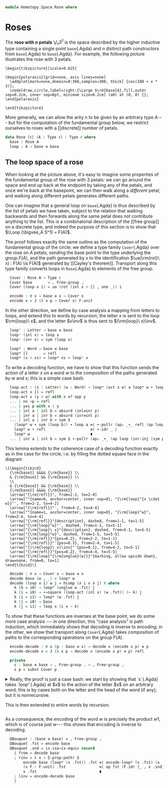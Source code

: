 <!--
```agda
open import 1Lab.Path.Reasoning
open import 1Lab.Prelude

open import Algebra.Group

open import Data.Sum.Properties
open import Data.List.Base
open import Data.Dec.Base
open import Data.Sum.Base

import Algebra.Group.Free.Words as W
import Algebra.Group.Cayley as C
```
-->

```agda
module Homotopy.Space.Rose where
```

# Roses

The **rose with $n$ petals** $\bigvee_n S^1$ is the space described by
the higher inductive type containing a single point `base`{.Agda} and
$n$ distinct path constructors from `base`{.Agda} to `base`{.Agda}. For
example, the following picture illustrates the rose with 3 petals.

~~~{.quiver}
\begin{tikzpicture}[scale=0.625]

\begin{polaraxis}[grid=none, axis lines=none]
  \addplot[mark=none,domain=0:360,samples=300, thick] {cos(180 + x * 3)};
  \node[draw,circle,label=right:{\Large $\rm{base}$},fill,outer sep=0.2cm, inner sep=0pt, minimum size=0.2cm] (a0) at (0, 0) {};
\end{polaraxis}

\end{tikzpicture}
~~~

More generally, we can allow the arity $n$ to be given by an arbitrary
type $A$--- but for the computation of the fundamental group below, we
restrict ourselves to roses with a [[discrete]] number of petals.

```agda
data Rose {ℓ} (A : Type ℓ) : Type ℓ where
  base : Rose A
  loop : A → base ≡ base
```

## The loop space of a rose

When looking at the picture above, it's easy to imagine some properties
of the fundamental group of the rose with 3 petals: we can go around the
space and end up back at the endpoint by taking any of the petals, and
once we're back at the basepoint, we can then walk along a *different*
petal; and walking along different petals generates different paths.

One can imagine that a general loop on `base`{.Agda} is thus described
by the list of petals we have taken, subject to the relation that
walking backwards and then forwards along the same petal does not
contribute anything to the list. This is a combinatorial description of
the [[free group]] on a discrete type, and indeed the purpose of this
section is to show that $\Loop (\bigvee_A S^1) = F(A)$.

<!--
```agda
module _ {ℓ} (A : Type ℓ) ⦃ _ : Discrete A ⦄ where
  open W A
  open C Free-group renaming (Cayley to rot)
  module F = Group-on (Free-group .snd)
```
-->

The proof follows exactly the same outline as the computation of the
fundamental group of the circle: we define a type family `Cover`{.Agda}
over the rose on $A$ petals, sending the base point to the type
underlying the group $F(A)$, and the path generated by $x$ to the
identification $\ua(\rm{rot}\ x) : F(A) \is F(A)$ generated by
[[Cayley's theorem]]. Transport along this type family converts loops in
`Rose`{.Agda} to elements of the free group.

```agda
  Cover : Rose A → Type ℓ
  Cover base       = ⌞ Free-group ⌟
  Cover (loop x i) = ua (rot (inl x ∷ [] , one _)) i

  encode : ∀ x → base ≡ x → Cover x
  encode x = J (λ x p → Cover x) F.unit
```

In the other direction, we define by case analysis a mapping from
letters to loops, and extend this to words by recursion; the letter $x$
is sent to the loop $\rm{loop}\ x$, and the letter $x\inv$ is thus sent
to $(\rm{loop}\ x)\inv$.

```agda
  loopˡ : Letter → base ≡ base
  loopˡ (inl x) = loop x
  loopˡ (inr x) = sym (loop x)

  loopʷ : Word → base ≡ base
  loopʷ []       = refl
  loopʷ (x ∷ xs) = loopʷ xs ∙ loopˡ x
```

To write a decoding function, we have to show that this function sends
the action of a letter $x$ on a word $w$ to the composition of the paths
generated by $w$ and $x$; this is a simple case bash.

```agda
  loop-act : (x : Letter) (w : Word) → loopʷ (act x w) ≡ loopʷ w ∙ loopˡ x
  loop-act x [] = refl
  loop-act x (y ∷ w) with x ≡? opp y
  ... | no ¬p = refl
  ... | yes p with x | y
  ... | inl a | inl b = absurd (inl≠inr p)
  ... | inr a | inr b = absurd (inr≠inl p)
  ... | inl a | inr b = sym $
    (loopʷ w ∙ sym (loop b)) ∙ loop a ≡⟨ ∙-pullr (ap₂ _∙_ refl (ap loop (inl-inj p)) ∙ ∙-invl _) ⟩
    loopʷ w ∙ refl                    ≡⟨ ∙-idr _ ⟩
    loopʷ w                           ∎
  ... | inr a | inl b = sym $ ∙-pullr (ap₂ _∙_ (ap loop (inr-inj (sym p))) refl ∙ ∙-invr _) ∙ ∙-idr _
```

This lemma extends to the coherence case of a decoding function exactly
as in the case for the circle, i.e. by filling the dotted square face in
the diagram

~~~{.quiver}
\[\begin{tikzcd}
  {\rm{base}} &&&& {\rm{base}} \\
  & {\rm{base}} && {\rm{base}} \\
  \\
  & {\rm{base}} && {\rm{base}} \\
  {\rm{base}} &&&& {\rm{base}}
  \arrow["{\rm{refl}}", from=2-2, to=2-4]
  \arrow[""{name=0, anchor=center, inner sep=0}, "{\rm{loop}^{x \cdot w}}"', from=2-2, to=4-2]
  \arrow["{\rm{refl}}"', from=4-2, to=4-4]
  \arrow[""{name=1, anchor=center, inner sep=0}, "{\rm{loop}^w}", from=2-4, to=4-4]
  \arrow["{\rm{refl}}"{description}, dashed, from=1-1, to=1-5]
  \arrow["{\rm{loop}^w}"', dashed, from=1-1, to=5-1]
  \arrow["{\rm{loop}\ x}"{description}, dashed, from=5-1, to=5-5]
  \arrow["{\rm{loop}^w}", dashed, from=1-5, to=5-5]
  \arrow["{\rm{refl}}"{pos=0.2}, from=2-2, to=1-1]
  \arrow["{\rm{refl}}"'{pos=0.3}, from=2-4, to=1-5]
  \arrow["{(\rm{loop}\ x)\inv}"'{pos=0.1}, from=4-2, to=5-1]
  \arrow["{\rm{refl}}"{pos=0.2}, from=4-4, to=5-5]
  \arrow["{\rm{loop}^{\rm{unglue}(w)}}"{marking, allow upside down}, draw=none, from=0, to=1]
\end{tikzcd}\]
~~~

```agda
  decode : ∀ x → Cover x → base ≡ x
  decode base (w , _) = loopʷ w
  decode (loop x i) w j = hcomp (∂ i ∨ ∂ j) λ where
    k (k = i0) → loopʷ (unglue w .fst) j
    k (i = i0) → ∙→square (loop-act (inl x) (w .fst)) (~ k) j
    k (i = i1) → loopʷ (w .fst) j
    k (j = i0) → base
    k (j = i1) → loop x (i ∨ ~ k)
```

To show that these functions are inverses at the base point, we do some
more case analysis --- in one direction, this "case analysis" is path
induction, which immediately shows that decoding is inverse to encoding;
in the other, we show that transport along `Cover`{.Agda} takes
composition of paths to the corresponding operations on the group
$F(A)$.

```agda
  encode-decode : ∀ x (p : base ≡ x) → decode x (encode x p) ≡ p
  encode-decode x = J (λ x p → decode x (encode x p) ≡ p) refl

  private
    ε : base ≡ base → ⌞ Free-group ⌟ → ⌞ Free-group ⌟
    ε p = subst Cover p
```

<details>
<summary>Really, the proof is just a case bash: we start by showing that
`ε`{.Agda} takes `loopˡ`{.Agda} at $x$ to the action of the letter $x$
on an arbitrary word; this is by cases both on the letter and the head
of the word (if any); but it is nonrecursive.

This is then extended to entire words by recursion.
</summary>

```agda
    encode-loopˡ
      : (w : Word) (r : Reduced w) (x : Letter)
      → ε (loopˡ x) (w , r) .fst ≡ act x w
    encode-loopˡ [] r (inl x) = ap (λ e → inl {B = A} e ∷ []) (transport-refl _)
    encode-loopˡ [] r (inr x) = refl
    encode-loopˡ (y ∷ w) r (inl x) with inl x ≡? opp y
    ... | yes a = transport-refl w
    ... | no ¬a = λ i →
        inl (transp (λ _ → A) i x)
      ∷ transp (λ _ → A ⊎ A) i y
      ∷ transp (λ _ → List (A ⊎ A)) i w

    encode-loopˡ (y ∷ w) r (inr x) with inr x ≡? opp y
    ... | yes a rewrite ≡?-yes' (a ∙ ap opp (sym (transport-refl y)))  =
      transport-refl _
    ... | no ¬a rewrite ≡?-no λ p → ¬a (p ∙ ap opp (transport-refl y)) = λ i →
      inr x ∷ transp (λ i → A ⊎ A) i y ∷ transp (λ i → List (A ⊎ A)) i w

    encode-loopʷ : (w : Word) (r : Reduced w) (w' : ⌞ Free-group ⌟) → ε (loopʷ w) w' .fst ≡ mul w (w' .fst)
    encode-loopʷ [] r w' = transport-refl (w' .fst)
    encode-loopʷ (x ∷ w) r w' =
      ε (loopʷ w ∙ loopˡ x) w'                                .fst ≡⟨ ap fst (subst-∙ Cover (loopʷ w) (loopˡ x) w') ⟩
      ε (loopˡ x) ⌜ ε (loopʷ w) w' ⌝                          .fst ≡⟨ ap! (Σ-prop-path! (encode-loopʷ w (uncons-reduced r) w')) ⟩
      ε (loopˡ x) (mul w (w' .fst) , mul-reduced w (w' .snd)) .fst ≡⟨ encode-loopˡ (mul w (w' .fst)) (mul-reduced w (w' .snd)) x ⟩
      act x (mul w (w' .fst))                                      ∎
```

</details>

As a consequence, the encoding of the word $w$ is precisely the product
$w1$, which is of course just $w$--- this shows that encoding is inverse
to decoding.

```agda
  ΩBouquet : (base ≡ base) ≃ ⌞ Free-group ⌟
  ΩBouquet .fst = encode base
  ΩBouquet .snd = is-iso→is-equiv record
    { from = decode base
    ; rinv = λ x → Σ-prop-path! $
        encode base (loopʷ (x .fst)) .fst ≡⟨ encode-loopʷ (x .fst) (x .snd) F.unit ⟩
        (x F.⋆ F.unit) .fst               ≡⟨ ap fst (F.idr {_ , x .snd}) ⟩
        x .fst                            ∎
    ; linv = encode-decode base
    }
```
